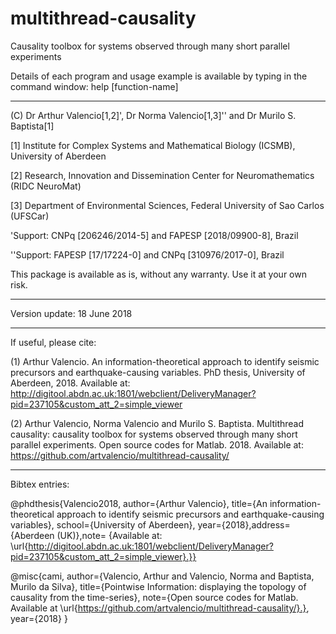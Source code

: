 # multithread-causality


Causality toolbox for systems observed through many short parallel experiments



Details of each program and usage example is available by typing in the command window: help [function-name]

--------------------------------------------------

(C) Dr Arthur Valencio[1,2]', Dr Norma Valencio[1,3]'' and Dr Murilo S. Baptista[1]

[1] Institute for Complex Systems and Mathematical Biology (ICSMB), University of Aberdeen

[2] Research, Innovation and Dissemination Center for Neuromathematics (RIDC NeuroMat)

[3] Department of Environmental Sciences, Federal University of Sao Carlos (UFSCar)

'Support: CNPq [206246/2014-5] and FAPESP [2018/09900-8], Brazil

''Support: FAPESP [17/17224-0] and CNPq [310976/2017-0], Brazil

This package is available as is, without any warranty. Use it at your own risk.

---------------------------------------------------
Version update: 18 June 2018

---------------------------------------------------

If useful, please cite:

(1) Arthur Valencio. An information-theoretical approach to identify seismic precursors and earthquake-causing variables. PhD thesis, University of Aberdeen, 2018. Available at: http://digitool.abdn.ac.uk:1801/webclient/DeliveryManager?pid=237105&custom_att_2=simple_viewer

(2) Arthur Valencio, Norma Valencio and Murilo S. Baptista. Multithread causality: causality toolbox for systems observed through many short parallel experiments. Open source codes for Matlab. 2018. Available at: https://github.com/artvalencio/multithread-causality/

--------------------------------------------------

Bibtex entries:

@phdthesis{Valencio2018, author={Arthur Valencio}, title={An information-theoretical approach to identify seismic precursors and earthquake-causing variables}, school={University of Aberdeen}, year={2018},address={Aberdeen (UK)},note= {Available at: \url{http://digitool.abdn.ac.uk:1801/webclient/DeliveryManager?pid=237105&custom_att_2=simple_viewer}.}}

@misc{cami, author={Valencio, Arthur and Valencio, Norma and Baptista, Murilo da Silva}, title={Pointwise Information: displaying the topology of causality from the time-series}, note={Open source codes for Matlab. Available at \url{https://github.com/artvalencio/multithread-causality/}.}, year={2018} }
